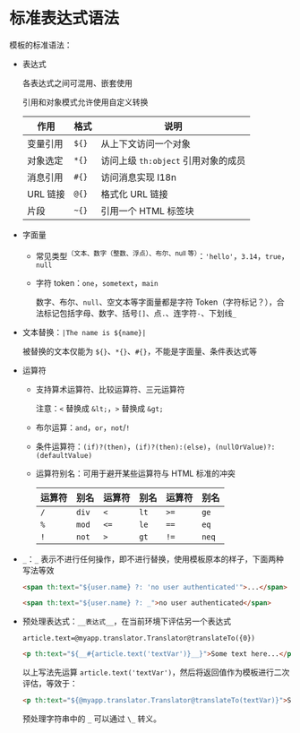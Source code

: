 # 标准表达式语法

模板的标准语法：

* 表达式

  各表达式之间可混用、嵌套使用

  引用和对象模式允许使用<span data-type="text" parent-style="color: var(--b3-card-info-color);background-color: var(--b3-card-info-background);">自定义转换</span>

  |作用|格式|说明|
  | ----------| ------| ----------------------------|
  |变量引用|`${}`|从上下文访问一个对象|
  |对象选定|`*{}`|访问上级 `th:object` 引用对象的成员|
  |消息引用|`#{}`|访问消息实现 I18n|
  |URL 链接|`@{}`|格式化 URL 链接|
  |片段|`~{}`|引用一个 HTML 标签块|
* 字面量

  * 常见类型<sup>（文本、数字（整数、浮点）、布尔、null 等）</sup>：`'hello'`，`3.14`，`true`，`null`
  * 字符 token：`one`，`sometext`，`main`

    数字、布尔、`null`、空文本等字面量都是字符 Token（字符标记？），合法标记包括字母、数字、括号`[]`、点`.`、连字符`-`、下划线`_`
* 文本替换：`|The name is ${name}|`

  被替换的文本仅能为 `${}`、`*{}`、`#{}`，不能是字面量、条件表达式等
* 运算符

  * 支持算术运算符、比较运算符、三元运算符

    注意：`<` 替换成 `&lt;`，`>` 替换成 `&gt;`
  * 布尔运算：`and`，`or`，`not`/`!`
  * 条件运算符：`(if)?(then)`，`(if)?(then):(else)`，`(nullOrValue)?:(defaultValue)`
  * 运算符别名：可用于避开某些运算符与 HTML 标准的冲突

    |运算符|别名|运算符|别名|运算符|别名|
    | --------| ------| --------| ------| --------| ------|
    |`/`|`div`|`<`|`lt`|`>=`|`ge`|
    |`%`|`mod`|`<=`|`le`|`==`|`eq`|
    |`!`|`not`|`>`|`gt`|`!=`|`neq`|
* `_`：`_` 表示不进行任何操作，即不进行替换，使用模板原本的样子，下面两种写法等效

  ```html
  <span th:text="${user.name} ?: 'no user authenticated'">...</span>
  ```
  ```html
  <span th:text="${user.name} ?: _">no user authenticated</span>
  ```
* 预处理表达式：`__表达式__`，在当前环境下评估另一个表达式

  ```properties
  article.text=@myapp.translator.Translator@translateTo({0})
  ```
  ```html
  <p th:text="${__#{article.text('textVar')}__}">Some text here...</p>
  ```
  以上写法先运算 `article.text('textVar')`，然后将返回值作为模板进行二次评估，等效于：

  ```html
  <p th:text="${@myapp.translator.Translator@translateTo(textVar)}">Some text here...</p>
  ```
  预处理字符串中的 `_` 可以通过 `\_` 转义。
